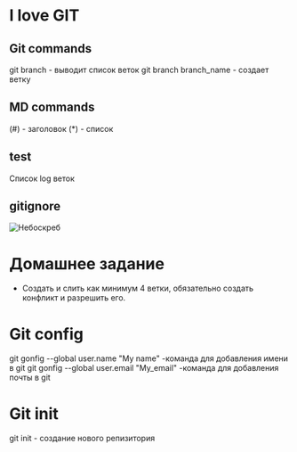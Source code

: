 # I love GIT

## Git commands
git branch - выводит список веток
git branch branch_name - создает ветку
## MD commands
(#) - заголовок
(*) - список

## test
Список log веток

## gitignore
![Небоскреб](picture.jpg)

# Домашнее задание 

- Создать и слить как минимум 4 ветки, обязательно создать конфликт и разрешить его. 

# Git config
git gonfig --global user.name "My name" -команда для добавления имени в git
git gonfig --global user.email "My_email" -команда для добавления почты в git






# Git init
git init - создание нового репизитория

